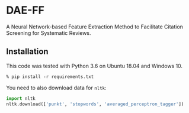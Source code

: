 # DAE-FF
A Neural Network-based Feature Extraction Method to Facilitate Citation Screening for Systematic Reviews. 


## Installation

This code was tested with Python 3.6 on Ubuntu 18.04 and Windows 10.

```
% pip install -r requirements.txt
```

You need to also download data for `nltk`:

```python
import nltk
nltk.download(['punkt', 'stopwords', 'averaged_perceptron_tagger'])
```

